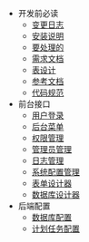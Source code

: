 * 开发前必读
	* [变更日志](CHANGELOG.md)
	* [安装说明](README.md)
	* [要处理的](todo.md)
	* [需求文档](start.md)
	* [表设计](sql.md)
	* [参考文档](seedoc.md)
	* [代码规范](codesee.md)
* 前台接口
	* [用户登录](login.md)
	* [后台菜单](menu.md)
	* [权限管理](auth.md)
	* [管理员管理](Admin.md)
	* [日志管理](logs.md)
	* [系统配置管理](set.md)
	* [表单设计器](form.md)
	* [数据库设计器](db.md)
* 后端配置
	* [数据库配置](db.md)
	* [计划任务配置](cron.md)
